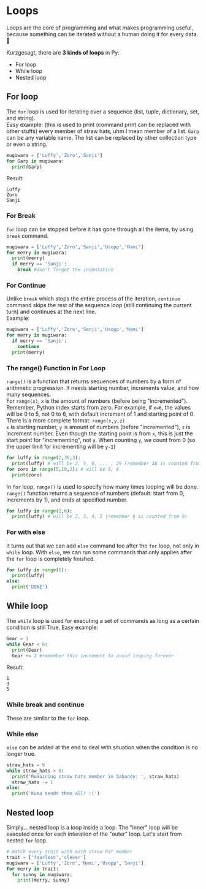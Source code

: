 # Loops
Loops are the core of programming and what makes programming useful, because something can be iterated without a human doing it for every data. 🥲

Kurzgesagt, there are **3 kinds of loops** in Py:
- For loop
- While loop
- Nested loop

## For loop
The `for` loop is used for iterating over a sequence (list, tuple, dictionary, set, and string).<br/>
Easy example: (this is used to print (command print can be replaced with other stuffs) every member of straw hats, uhm I mean member of a list. `Garp` can be any variable name. The list can be replaced by other collection type or even a string.
```python
mugiwara = ['Luffy','Zoro','Sanji']
for Garp in mugiwara:
  print(Garp)
```
Result:
```
Luffy
Zoro
Sanji
```
### For Break
`for` loop can be stopped before it has gone through all the items, by using `break` command.
```python
mugiwara = ['Luffy','Zoro','Sanji','Usopp','Nami']
for merry in mugiwara:
  print(merry)
  if merry == 'Sanji':
    break #don't forget the indentation
```
### For Continue
Unlike `break` which stops the entire process of the iteration, `continue` command skips the rest of the sequence loop (still continuing the current turn) and continues at the next line.<br/>
Example:
```python
mugiwara = ['Luffy','Zoro','Sanji','Usopp','Nami']
for merry in mugiwara:
  if merry == 'Sanji':
    continue
  print(merry)
```
### The range() Function in For Loop
`range()` is a function that returns sequences of numbers by a form of arithmetic progression. It needs starting number, increments value, and how many sequences.<br/>
For `range(x)`, `x` is the amount of numbers (before being "incremented"). Remember, Python index starts from zero. For example, if `x=6`, the values will be 0 to 5, not 0 to 6, with default increment of 1 and starting point of 0.<br/>
There is a more complete format: `range(x,y,z)`<br/>
`x` is starting number, `y` is amount of numbers (before "incremented"), `z` is increment number. Even though the starting point is from `x`, this is just the start point for "incrementing", not `y`. When counting `y`, we count from 0 (so the upper limit for incrementing will be `y-1`)
```python
for luffy in range(2,30,3):
  print(luffy) # will be 2, 5, 8, ... , 29 (remember 30 is counted from 0)
for zoro in range(5,10,3): # will be 5, 8
  print(zoro)
```
In `for` loop, `range()` is used to specify how many times looping will be done. `range()` function returns a sequence of numbers (default: start from 0, increments by 1), and ends at specified number.
```python
for luffy in range(2,6):
  print(luffy) # will be 2, 3, 4, 5 (remember 6 is counted from 0)
```

### For with else
It turns out that we can add `else` command too after the `for` loop, not only in `while` loop. With `else`, we can run some commands that only applies after the `for` loop is completely finished.
```python
for luffy in range(6):
  print(luffy)
else:
  print('DONE')
```

## While loop
The `while` loop is used for executing a set of commands as long as a certain condition is still True.
Easy example:
```python
Gear = 1
while Gear < 6:
  print(Gear)
  Gear += 2 #remember this increment to avoid looping forever
```
Result:
```
1
3
5
```
### While break and continue
These are similar to the `for` loop.

### While else
`else` can be added at the end to deal with situation when the condition is no longer true.  
```python
straw_hats = 9
while straw_hats > 0:
  print('Remaining straw hats member in Sabaody: ', straw_hats)
  straw_hats -= 1
else:
  print('Kuma sends them all! :(')
```

## Nested loop
Simply... nested loop is a loop inside a loop. The "inner" loop will be executed once for each interation of the "outer" loop. Let's start from nested `for` loop.
```python
# match every trait with each straw hat member
trait = ['fearless','clever']
mugiwara = ['Luffy','Zoro','Nami','Usopp','Sanji']
for merry in trait:
  for sunny in mugiwara:
    print(merry, sunny)
```
